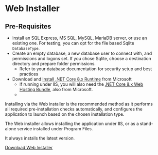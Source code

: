 ﻿# Web Installer
## Pre-Requisites
* Install an SQL Express, MS SQL, MySQL, MariaDB server, or use an existing one. For testing, you can opt for the file based Sqlite `DatabaseType`.
* Create an empty database, a new database user to connect with, and permissions and logons set. If you chose Sqlite, choose a destination directory and prepare folder permissions.
	* Refer to your database documentation for security setup and best practices
* Download and [Install .NET Core 8.x Runtime](https://aka.ms/dotnet-download) from Microsoft
	* If running under IIS, you will also need the [.NET Core 8.x Web Hosting Bundle](https://aka.ms/dotnet-download), also from Microsoft.
	* 
Installing via the Web installer is the recommended method as it performs all required pre-installation checks automatically, and configures the application to launch based on the chosen installation type.

The Web installer allows installing the application under IIS, or as a stand-alone service installed under Program Files.

It always installs the latest version.

[Download Web Installer](https://blazam.org/download)